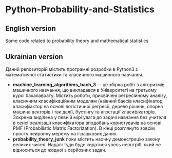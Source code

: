 # Python-Probability-and-Statistics

## English version

Some code related to probability theory and mathematical statistics

## Ukrainian version

Даний репозиторій містить програмні розробки в Python3 з математичної статистики та класичного машинного навчання.

- **machine_learning_algorithms_bach_3** -- це збірка робіт з алгоритмів машинного навчання, що викладався в Університеті на третьому курсі бакалаврату. Містить роботи, присвячені регресійному аналізу, класичним класифікаційним моделям (наївний баєсів класифікатор, класифіактор на основі логістичної регресії, дерево рішень, опорна машина векторів і так далі), бустінгу та агрегації класифікаторів. Зокрема виділена у певній мірі увага до задачі навчання без учителя в сенсі реалізації класифікатора вподобань користувачів на основі PMF (Probabilistic Matrix Factorization). В кінці розглянуто зовсім просту нейронну мережу на іграшкових даних. 
- **probability_theory_junk** поки містить наочну демонстрацію закону великих чисел. Надалі туди буде кидатися увесь непотріб, який не відноситься до жодної з серйозних задач.

